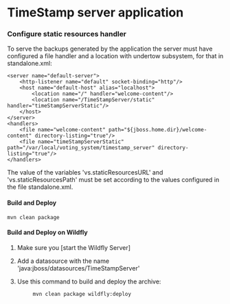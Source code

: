 # TimeStamp server application

### Configure static resources handler
To serve the backups generated by the application the server must have configured a file handler and a location with undertow subsystem, 
for that in standalone.xml:

    <server name="default-server">
        <http-listener name="default" socket-binding="http"/>
        <host name="default-host" alias="localhost">
            <location name="/" handler="welcome-content"/>
            <location name="/TimeStampServer/static" handler="timeStampServerStatic"/>
        </host>
    </server>
    <handlers>
        <file name="welcome-content" path="${jboss.home.dir}/welcome-content" directory-listing="true"/>
        <file name="timeStampServerStatic" path="/var/local/voting_system/timestamp_server" directory-listing="true"/>
    </handlers>

The value of the variables 'vs.staticResourcesURL' and 'vs.staticResourcesPath' must be set according to the values configured
in the file standalone.xml.

#### Build and Deploy

    mvn clean package


#### Build and Deploy on Wildfly

1. Make sure you [start the Wildfly Server]
2. Add a datasource with the name 'java:jboss/datasources/TimeStampServer'
3. Use this command to build and deploy the archive:

            mvn clean package wildfly:deploy
